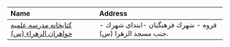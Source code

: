 | Name                                                          | Address                                                  |
|:--------------------------------------------------------------|:---------------------------------------------------------|
| [كتابخانه مدرسه علمیه خواهران الزهراء (س)](http://lib.whc.ir) | قروه - شهرك فرهنگیان -ابتدای شهرك - جنب مسجد الزهرا (س). |